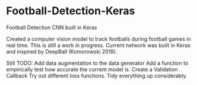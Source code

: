 # Football-Detection-Keras
Football Detection CNN built in Keras

Created a computer vision model to track footballs during football games in real time. This is still a work in progress. Current network was built in Keras and inspired by DeepBall (Komorowski 2019). 

Still TODO:
Add data augmentation to the data generator
Add a function to empirically test how accurate the current model is.
Create a Validation Callback
Try out different loss functions. 
Tidy everything up considerably.
